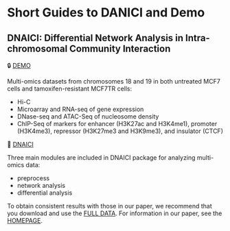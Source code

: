 #  Short Guides to DANICI and Demo
## DNAICI: Differential Network Analysis in Intra-chromosomal Community Interaction

:lock: [DEMO](https://github.com/differential-network-analysis/dnaici/tree/master/demo)

Multi-omics datasets from chromosomes 18 and 19 in both untreated MCF7 cells and tamoxifen-resistant MCF7TR cells:
* Hi-C
* Microarray and RNA-seq of gene expression
* DNase-seq and ATAC-Seq of nucleosome density
* ChIP-Seq of markers for enhancer (H3K27ac and H3K4me1), promoter (H3K4me3), repressor (H3K27me3 and H3K9me3), and insulator (CTCF)

:key: [DNAICI](https://github.com/differential-network-analysis/dnaici/tree/master/dnaici)

Three main modules are included in DNAICI package for analyzing multi-omics data:
* preprocess
* network analysis
* differential analysis


To obtain consistent results with those in our paper, we recommend that you download and use the [FULL DATA](https://drive.google.com/file/d/1YbdZ7y5bRNq_4hVt6rc2OmoA-b/view?usp=drive_link).
For information in our paper, see the [HOMEPAGE](https://differential-network-analysis.github.io/dnaici-webpage/).


